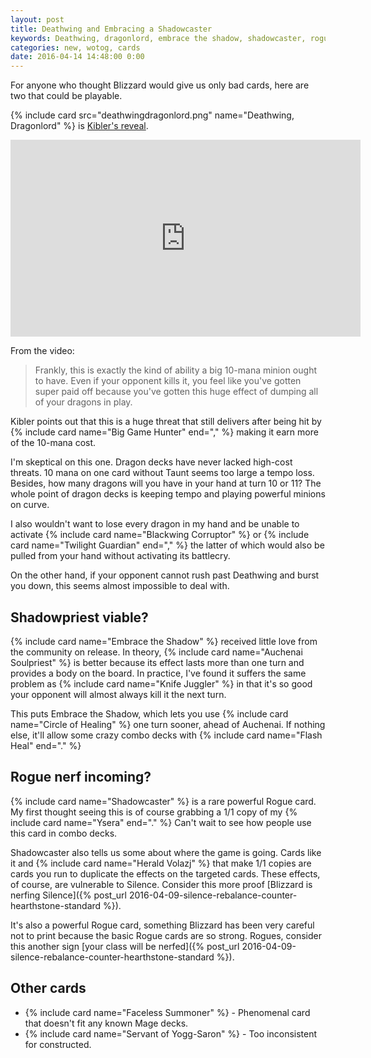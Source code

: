 ```yaml
---
layout: post
title: Deathwing and Embracing a Shadowcaster
keywords: Deathwing, dragonlord, embrace the shadow, shadowcaster, rogue, priest, neutral, dragon
categories: new, wotog, cards
date: 2016-04-14 14:48:00 0:00
---
```


For anyone who thought Blizzard would give us only bad cards, here are two that could be playable.

{% include card src="deathwingdragonlord.png" name="Deathwing, Dragonlord" %} is [Kibler's reveal](https://www.youtube.com/watch?v=xgKusQzgpH8). 

<iframe width="560" height="315" src="https://www.youtube.com/embed/xgKusQzgpH8" frameborder="0" allowfullscreen></iframe>

From the video: 

> Frankly, this is exactly the kind of ability a big 10-mana minion ought to have. Even if your opponent kills it, you feel like you've gotten super paid off because you've gotten this huge effect of dumping all of your dragons in play. 

Kibler points out that this is a huge threat that still delivers after being hit by {% include card name="Big Game Hunter" end="," %} making it earn more of the 10-mana cost. 

I'm skeptical on this one. Dragon decks have never lacked high-cost threats. 10 mana on one card without Taunt seems too large a tempo loss. Besides, how many dragons will you have in your hand at turn 10 or 11? The whole point of dragon decks is keeping tempo and playing powerful minions on curve. 

I also wouldn't want to lose every dragon in my hand and be unable to activate {% include card name="Blackwing Corruptor" %} or {% include card name="Twilight Guardian" end="," %} the latter of which would also be pulled from your hand without activating its battlecry. 

On the other hand, if your opponent cannot rush past Deathwing and burst you down, this seems almost impossible to deal with. 

## Shadowpriest viable? 

{% include card name="Embrace the Shadow" %} received little love from the community on release. In theory, {% include card name="Auchenai Soulpriest" %} is better because its effect lasts more than one turn and provides a body on the board. In practice, I've found it suffers the same problem as {% include card name="Knife Juggler" %} in that it's so good your opponent will almost always kill it the next turn. 

This puts Embrace the Shadow, which lets you use {% include card name="Circle of Healing" %} one turn sooner, ahead of Auchenai. If nothing else, it'll allow some crazy combo decks with {% include card name="Flash Heal" end="." %}

## Rogue nerf incoming? 

{% include card name="Shadowcaster" %} is a rare powerful Rogue card. My first thought seeing this is of course grabbing a 1/1 copy of my {% include card name="Ysera" end="." %} Can't wait to see how people use this card in combo decks. 

Shadowcaster also tells us some about where the game is going. Cards like it and {% include card name="Herald Volazj" %} that make 1/1 copies are cards you run to duplicate the effects on the targeted cards. These effects, of course, are vulnerable to Silence. Consider this more proof [Blizzard is nerfing Silence]({% post_url 2016-04-09-silence-rebalance-counter-hearthstone-standard %}).

It's also a powerful Rogue card, something Blizzard has been very careful not to print because the basic Rogue cards are so strong. Rogues, consider this another sign [your class will be nerfed]({% post_url 2016-04-09-silence-rebalance-counter-hearthstone-standard %}).

## Other cards

* {% include card name="Faceless Summoner" %} \- Phenomenal card that doesn't fit any known Mage decks. 
* {% include card name="Servant of Yogg-Saron" %} \- Too inconsistent for constructed.